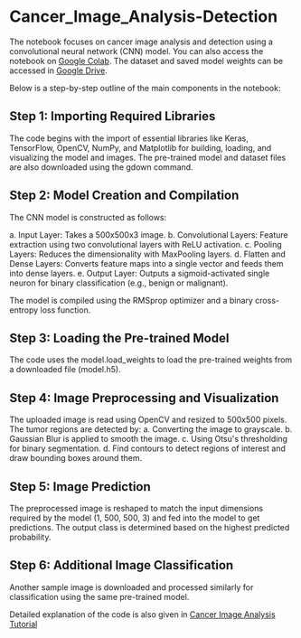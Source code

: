 # Cancer_Image_Analysis-Detection

The notebook focuses on cancer image analysis and detection using a convolutional neural network (CNN) model. You can also access the notebook on [Google Colab](https://colab.research.google.com/drive/1d80ICJ1M1PzWZ3aYYn00tREXpg0mUVoQ#scrollTo=SufTLnIXmOpF). The dataset and saved model weights can be accessed in [Google Drive](https://drive.google.com/drive/u/0/folders/1yK2W4D9y3VdnIg5SoDeGAWD1e1rSAKGp). 

Below is a step-by-step outline of the main components in the notebook:

## Step 1: Importing Required Libraries
The code begins with the import of essential libraries like Keras, TensorFlow, OpenCV, NumPy, and Matplotlib for building, loading, and visualizing the model and images. The pre-trained model and dataset files are also downloaded using the gdown command.


## Step 2: Model Creation and Compilation
The CNN model is constructed as follows:

a. Input Layer: Takes a 500x500x3 image.
b. Convolutional Layers: Feature extraction using two convolutional layers with ReLU activation.
c. Pooling Layers: Reduces the dimensionality with MaxPooling layers.
d. Flatten and Dense Layers: Converts feature maps into a single vector and feeds them into dense layers.
e. Output Layer: Outputs a sigmoid-activated single neuron for binary classification (e.g., benign or malignant).

The model is compiled using the RMSprop optimizer and a binary cross-entropy loss function.

## Step 3: Loading the Pre-trained Model
The code uses the model.load_weights to load the pre-trained weights from a downloaded file (model.h5).

## Step 4: Image Preprocessing and Visualization
The uploaded image is read using OpenCV and resized to 500x500 pixels.
The tumor regions are detected by:
a. Converting the image to grayscale.
b. Gaussian Blur is applied to smooth the image.
c. Using Otsu's thresholding for binary segmentation.
d. Find contours to detect regions of interest and draw bounding boxes around them.

## Step 5: Image Prediction
The preprocessed image is reshaped to match the input dimensions required by the model (1, 500, 500, 3) and fed into the model to get predictions. The output class is determined based on the highest predicted probability.

## Step 6: Additional Image Classification
Another sample image is downloaded and processed similarly for classification using the same pre-trained model.

Detailed explanation of the code is also given in [Cancer Image Analysis Tutorial](Cancer_Image_Analysis_Tutorial.pdf)
